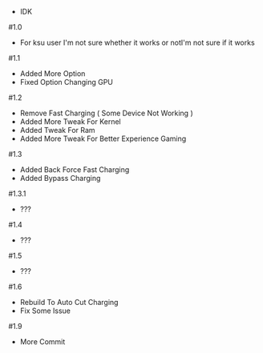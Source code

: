 - IDK

#1.0
- For ksu user I'm not sure whether it works or notI'm not sure if it works  

#1.1
- Added More Option
- Fixed Option Changing GPU

#1.2
- Remove Fast Charging ( Some Device Not Working )
- Added More Tweak For Kernel
- Added Tweak For Ram
- Added More Tweak For Better Experience Gaming

#1.3
- Added Back Force Fast Charging
- Added Bypass Charging

#1.3.1
- ???

#1.4
- ???

#1.5
- ???

#1.6
- Rebuild To Auto Cut Charging
- Fix Some Issue

#1.9
- More Commit
